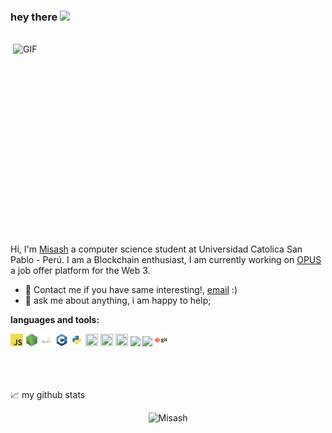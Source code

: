### hey there <img src="https://media.giphy.com/media/hvRJCLFzcasrR4ia7z/giphy.gif" width="25px">



<br />

  <img align="right" alt="GIF" src="https://github.com/abhisheknaiidu/abhisheknaiidu/blob/master/code.gif?raw=true" width="500" height="320" />
  
Hi, I'm [Misash]() a computer science student at Universidad Catolica San Pablo - Perú. I am a Blockchain enthusiast, I am currently working on [OPUS](https://github.com/Misash/OPUS-web3.0) a job offer platform for the Web 3.

- 💼 Contact me if you have same interesting!, [email](mailto:aaron.apaza@ucsp.edu.pe) :)
- 💬 ask me about anything, i am happy to help;


**languages and tools:**  

<code><img height="20" src="https://raw.githubusercontent.com/github/explore/80688e429a7d4ef2fca1e82350fe8e3517d3494d/topics/javascript/javascript.png"></code>
<code><img height="20" src="https://raw.githubusercontent.com/github/explore/80688e429a7d4ef2fca1e82350fe8e3517d3494d/topics/nodejs/nodejs.png"></code>
<code><img height="20" src="https://raw.githubusercontent.com/github/explore/80688e429a7d4ef2fca1e82350fe8e3517d3494d/topics/mysql/mysql.png"></code>
<code><img height="20" src="https://raw.githubusercontent.com/github/explore/80688e429a7d4ef2fca1e82350fe8e3517d3494d/topics/cpp/cpp.png"></code>
<code><img height="20" src="https://raw.githubusercontent.com/github/explore/80688e429a7d4ef2fca1e82350fe8e3517d3494d/topics/python/python.png"></code>
<code><img height="20" width="20" src="https://adventofhaskell.com/images/haskell.svg"></code>
<code><img height="20" width="20" src="https://upload.wikimedia.org/wikipedia/commons/thumb/6/6a/Gnu-octave-logo.svg/1024px-Gnu-octave-logo.svg.png"></code>
<code><img height="20" width="20" src="https://upload.wikimedia.org/wikipedia/commons/thumb/9/9a/Visual_Studio_Code_1.35_icon.svg/1024px-Visual_Studio_Code_1.35_icon.svg.png"></code>
<code><img height="20" src="https://cdn.freebiesupply.com/logos/thumbs/2x/clion-1-logo.png"></code>
<code><img height="20" src="https://w7.pngwing.com/pngs/699/658/png-transparent-bash-gnu-compiler-collection-terminal-linux-angle-rectangle-os-x.png"></code>
<code><img height="20" src="https://raw.githubusercontent.com/github/explore/80688e429a7d4ef2fca1e82350fe8e3517d3494d/topics/git/git.png"></code>

<br /><br /><br />
📈 my github stats
<p align="center"> <img src="https://github-readme-stats.vercel.app/api?username=Misash&show_icons=true&theme=gotham" alt="Misash" />


